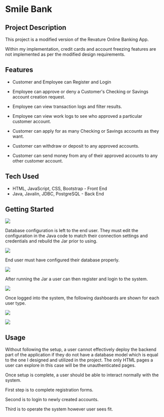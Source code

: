 # Smile Bank

## Project Description

This project is a modified version of the Revature Online Banking App.

Within my implementation, credit cards and account freezing features are not implemented as per the modified design requirements.

## Features

* Customer and Employee can Register and Login

* Employee can approve or deny a Customer's Checking or Savings account creation request.
* Employee can view transaction logs and filter results. 
* Employee can view work logs to see who approved a particular customer account.

* Customer can apply for as many Checking or Savings accounts as they want.
* Customer can withdraw or deposit to any approved accounts.
* Customer can send money from any of their approved accounts to any other customer account.


## Tech Used

* HTML, JavaScript, CSS, Bootstrap - Front End
* Java, Javalin, JDBC, PostgreSQL - Back End

## Getting Started

![](./images/0.jpg)

Database configuration is left to the end user. They must edit the configuration in the Java code to match their connection settings and credentials and rebuild the Jar prior to using.

![](./images/j1.jpg)

End user must have configured their database properly. 

![](./images/db.jpg)

After running the Jar a user can then register and login to the system.

![](./images/1.jpg)

Once logged into the system, the following dashboards are shown for each user type.

![](./images/2.jpg)

![](./images/3.jpg)


## Usage

Without following the setup, a user cannot effectively deploy the backend part of the application if they do not have a database model which is equal to the one I designed and utilized in the project. The only HTML pages a user can explore in this case will be the unauthenticated pages.

Once setup is complete, a user should be able to interact normally with the system.

First step is to complete registration forms. 

Second is to login to newly created accounts.

Third is to operate the system however user sees fit.


